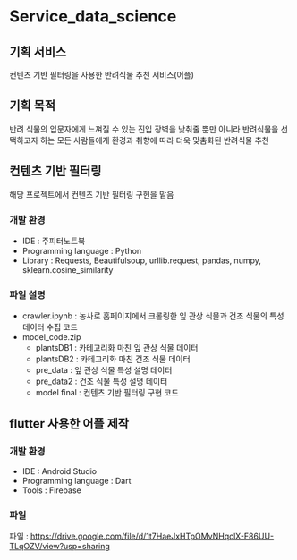 # Service_data_science

## 기획 서비스 
컨텐츠 기반 필터링을 사용한 반려식물 추천 서비스(어플)
## 기획 목적
반려 식물의 입문자에게 느껴질 수 있는 진입 장벽을 낮춰줄 뿐만 아니라 반려식물을 선택하고자 하는 모든 사람들에게 환경과 취향에 따라 더욱 맞춤화된 반려식물 추천

## 컨텐츠 기반 필터링
해당 프로젝트에서 컨텐츠 기반 필터링 구현을 맡음
### 개발 환경
- IDE : 주피터노트북
- Programming language : Python
- Library : Requests, Beautifulsoup, urllib.request, pandas, numpy, sklearn.cosine_similarity
### 파일 설명
- crawler.ipynb : 농사로 홈페이지에서 크롤링한 잎 관상 식물과 건조 식물의 특성 데이터 수집 코드
- model_code.zip
    - plantsDB1 : 카테고리화 마친 잎 관상 식물 데이터
    - plantsDB2 : 카테고리화 마친 건조 식물 데이터
    - pre_data : 잎 관상 식물 특성 설명 데이터
    - pre_data2 : 건조 식물 특성 설명 데이터 
    - model final : 컨텐츠 기반 필터링 구현 코드

## flutter 사용한 어플 제작
### 개발 환경
- IDE : Android Studio
- Programming language : Dart
- Tools : Firebase

### 파일
파일 : https://drive.google.com/file/d/1t7HaeJxHTpOMvNHqclX-F86UU-TLqOZV/view?usp=sharing
